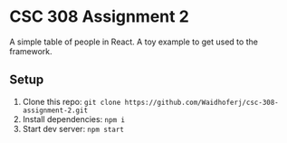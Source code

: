 # CSC 308 Assignment 2

A simple table of people in React. A toy example to get used to the framework.

## Setup

1. Clone this repo: `git clone https://github.com/Waidhoferj/csc-308-assignment-2.git`
2. Install dependencies: `npm i`
3. Start dev server: `npm start`
